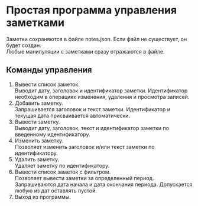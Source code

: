 # Простая программа управления заметками

Заметки сохраняются в файле notes.json. Если файл не существует, он будет создан.  
Любые манипуляции с заметками сразу отражаются в файле.

## Команды управления
1. Вывести список заметок.  
Выводит дату, заголовок и идентификатор заметки. Идентификатор необходим в операциях изменения, удаления и просмотра записей.
2. Добавить заметку.  
Запрашивается заголовок и текст заметки. Идентификатор и текущая дата присваивается автоматически.
3. Вывести заметку.  
Выводит дату, заголовок, текст и идентификатор заметки по введенному идентификатору.
4. Изменить заметку.  
Позволяет изменить заголовок и/или текст заметки по идентификатору.
5. Удалить заметку.  
Удаляет заметку по идентификатору.
6. Вывести список заметок с фильтром.  
Позволяет вывести заметки за определенный период. Запрашиваются дата начала и дата окончания периода. Допускается любую из дат оставлять пустой.
0. Выход из программы.